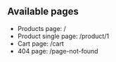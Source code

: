 ## Available pages

- Products page: /
- Product single page: /product/1
- Cart page: /cart
- 404 page: /page-not-found